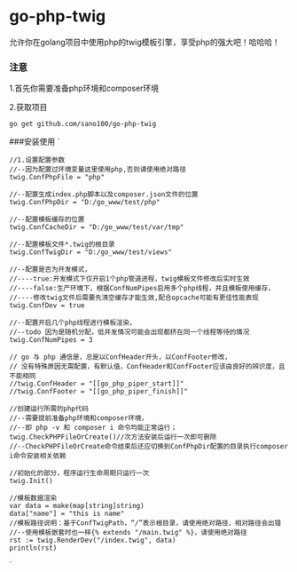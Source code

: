 # go-php-twig
允许你在golang项目中使用php的twig模板引擎，享受php的强大吧！哈哈哈！

### 注意
1.首先你需要准备php环境和composer环境

2.获取项目

`go get github.com/sano100/go-php-twig`

###安装使用
`

 	//1.设置配置参数
 	//--因为配置过环境变量这里使用php,否则请使用绝对路径
 	twig.ConfPhpFile = "php"
 	
 	//--配置生成index.php脚本以及composer.json文件的位置
 	twig.ConfPhpDir = "D:/go_www/test/php"
 	
 	//--配置模板缓存的位置
 	twig.ConfCacheDir = "D:/go_www/test/var/tmp"
 	
 	//--配置模板文件*.twig的根目录
 	twig.ConfTwigDir = "D:/go_www/test/views"
 	
 	//--配置是否为开发模式，
 	//----true:开发模式下仅开启1个php管道进程，twig模板文件修改后实时生效
 	//----false:生产环境下，根据ConfNumPipes启用多个php线程，并且模板使用缓存，
 	//----修改twig文件后需要先清空缓存才能生效,配合opcache可能有更佳性能表现
 	twig.ConfDev = true
 	
 	//--配置开启几个php线程进行模板渲染，
 	//--todo 因为是随机分配，低并发情况可能会出现都挤在同一个线程等待的情况
 	twig.ConfNumPipes = 3
 	
 	// go 与 php 通信是，总是以ConfHeader开头，以ConfFooter修改，
 	// 没有特殊原因无需配置，有默认值，ConfHeader和ConfFooter应该由良好的辨识度，且不能相同
 	//twig.ConfHeader = "[[go_php_piper_start]]"
 	//twig.ConfFooter = "[[go_php_piper_finish]]"
 
 	//创建运行所需的php代码
 	//--需要提前准备php环境和composer环境，
 	//--即 php -v 和 composer i 命令均能正常运行；
 	twig.CheckPHPFileOrCreate()//次方法安装后运行一次即可删除
 	//--CheckPHPFileOrCreate命令结束后还应切换到ConfPhpDir配置的目录执行composer i命令安装相关依赖
 
 	//初始化的部分，程序运行生命周期只运行一次
 	twig.Init()
 
 	//模板数据渲染
 	var data = make(map[string]string)
 	data["name"] = "this is name"
 	//模板路径说明：基于ConfTwigPath，“/”表示根目录，请使用绝对路径，相对路径会出错
 	//--使用模板嵌套时也一样{% extends "/main.twig" %}，请使用绝对路径
 	rst := twig.RenderDev("/index.twig", data)
 	println(rst)
 `